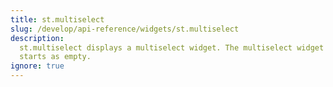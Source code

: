 ```yaml
---
title: st.multiselect
slug: /develop/api-reference/widgets/st.multiselect
description:
  st.multiselect displays a multiselect widget. The multiselect widget
  starts as empty.
ignore: true
---
```


<Autofunction function="streamlit.multiselect" />
